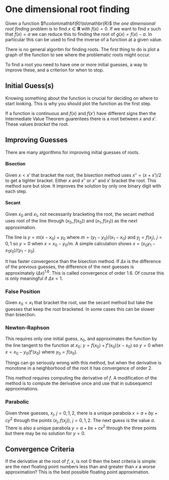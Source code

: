 # One dimensional root finding

Given a function $f\colon\mathbf{R}\to\mathbr{R}$ the _one dimensional root finding_ problem is
to find $x\in\mathbf{R}$ with $f(x) = 0$. If we want to find $x$ such that $f(x) = a$ we can
reduce this to finding the root of $g(x) = f(x) - a$. In particular this can be used to
find the inverse of a function at a given value.

There is no general algoritm for finding roots. The first thing to do is plot a graph of
the function to see where the problematic roots might occur.

To find a root you need to have one or more initial guesses, a way to improve these,
and a criterion for when to stop.

## Initial Guess(s)

Knowing something about the function is crucial for deciding on where to start looking.
This is why you should plot the function as the first step.

If a function is continuous and $f(x)$ and $f(x')$ have different signs then the
Intermediate Value Theorem guarentees there is a root between $x$ and $x'$.
These values _bracket_ the root.

## Improving Guesses

There are many algorithms for improving initial guesses of roots.

#### Bisection

Given $x < x'$ that bracket the root, the bisection method uses $x'' = (x + x')/2$
to get a tighter bracket. Either $x$ and $x''$ or $x''$ and $x'$ bracket the root.
This method sure but slow. It improves the solution by only one binary digit with
each step.

#### Secant

Given $x_0$ and $x_1$, not necessarily bracketing the root, the secant method uses root
of the line through $(x_0, f(x_0))$ and $(x_1, f(x_1))$ as the next approximation.

The line is $y = m(x - x_0) + y_0$ where $m = (y_1 - y_0)/(x_1 - x_0)$
and $y_j = f(x_j)$, $j = 0,1$ so $y = 0$ when $x = x_0 - y_0/m$.
A simple calculation shows $x = (x_0 y_1 - x_1 y_0)/(y_1 - y_0)$.

It has faster convergence than the bisection method. If $\Delta x$ is the difference of
the previous guesses, the difference of the next guesses is approximately $(\Delta x)^{1.6}$.
This is called convergence of order 1.6. Of course this is only meaningful if
$\Delta x < 1$.

### False Position

Given $x_0 < x_1$ that bracket the root, use the secant method but take the guesses that
keep the root bracketed. In some cases this can be slower than bisection.

### Newton-Raphson

This requires only one initial guess, $x_0$, and approximates the function by 
the line tangent to the function at $x_0$: $y = f(x_0) + f'(x_0)(x - x_0)$
so $y = 0$ when $x = x_0 - y_0/f'(x_0)$ where $y_0 = f(x_0)$.

Things can go seriously wrong with this method, but when the derivative is monotone
in a neighborhood of the root it has convergence of order 2.

This method requires computing the derivative of $f$. A modification of the method
is to compute the derivative once and use that in subsequenct approximations.

### Parabolic

Given three guesses, $x_j$, $j=0,1,2$, there is a unique parabola $x =
a + by + cy^2$ through the points $(x_j, f(x_j))$, $j=0,1,2$. The next
guess is the value $a$.  There is also a unique parabola $y = a + bx +
cx^2$ through the three points but there may be no solution for $y = 0$.

## Convergence Criteria

If the derivative at the root of $f$, $x$, is not 0 then the best criteria
is simple: are the next floating point numbers less than and greater
than $x$ a worse approximation?  This is the best possible floating
point approximation.
